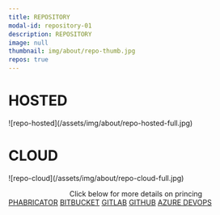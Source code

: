 ```yaml
---
title: REPOSITORY
modal-id: repository-01
description: REPOSITORY
image: null
thumbnail: img/about/repo-thumb.jpg
repos: true
---
```

<h1 class=" text-center">HOSTED</h1>
![repo-hosted](/assets/img/about/repo-hosted-full.jpg)
<h1 class=" text-center">CLOUD</h1>
![repo-cloud](/assets/img/about/repo-cloud-full.jpg)
<p class="text-muted" style="text-align: center; margin-bottom: 0px;">Click below for more details on princing</p>
<div class="container text-center">
    <div class="btn-group">
        <a class="btn btn-success" href="{{site.data.default.reponame.phab}}">PHABRICATOR</a>
        <a class="btn btn-success" href="{{site.data.default.reponame.bitbucket}}">BITBUCKET</a>
        <a class="btn btn-success" href="{{site.data.default.reponame.gitlab}}">GITLAB</a>
        <a class="btn btn-success" href="{{site.data.default.reponame.github}}">GITHUB</a>
        <a class="btn btn-success" href="{{site.data.default.reponame.vsts}}">AZURE DEVOPS</a>
    </div>
</div>
